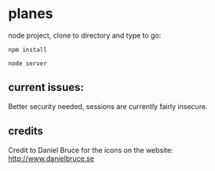 # planes

node project, clone to directory and type to go:

``` npm install ```

``` node server ```

## current issues:

Better security needed, sessions are currently fairly insecure.

## credits

Credit to Daniel Bruce for the icons on the website:
http://www.danielbruce.se